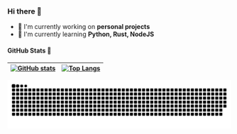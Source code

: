### Hi there 👋

- 🔭 I'm currently working on **personal projects**
- 🌱 I'm currently learning **Python, Rust, NodeJS**

#### GitHub Stats 📖
| [![GitHub stats](https://github-readme-stats.vercel.app/api?username=brunoanesio&theme=dark&show_icons=true&hide_border=true)](https://github.com/anuraghazra/github-readme-stats) | [![Top Langs](https://github-readme-stats.vercel.app/api/top-langs/?username=brunoanesio&layout=compact&theme=dark&hide_border=true)](https://github.com/anuraghazra/github-readme-stats) |
| ---------- | ----------- |


![GitHub Snake dark](https://github.com/brunoanesio/brunoanesio/blob/output/github-snake-dark.svg#gh-dark-mode-only)

